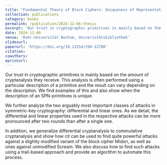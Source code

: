 ```yaml
---
title: "Fundamental Theory of Block Ciphers: Uniqueness of Representation and Implications"
collection: publications
category: books
permalink: /publication/2024-12-06-thesis
excerpt: 'Our trust in cryptographic primitives is mainly based on the amount of cryptanalysis they receive. This analysis is often performed using a particular description of a primitive and the result can vary depending on the description. We find examples of this and also show when the description of an SPN-primitives is unique. We further analyze the two arguably most important classes of attacks in symmetric-key cryptography: differential and linear ones. As we detail, the differential and linear properties used in the respective attacks can be more pronounced after two rounds than after a single one. In addition, we generalize differential cryptanalysis to commutative cryptanalysis and show how cit can be used to find quite powerful attacks against a slightly modified variant of the block cipher Midori, as well as ones against unmodified Scream. We also discuss how to find such attacks using a trail-based approach and provide an algorithm to automate this process.'
date: 2024-12-06
venue: 'Ruhr-Universität Bochum, Universitätsbibliothek'
slidesurl: 
paperurl: 'https://doi.org/10.13154/294-12780'
citation: 
coauthors: 
eprinturl: 
---
```


Our trust in cryptographic primitives is mainly based on the amount of cryptanalysis they receive. This analysis is often performed using a particular description of a primitive and the result can vary depending on the description. We find examples of this and also show when the description of an SPN-primitives is unique.

We further analyze the two arguably most important classes of attacks in symmetric-key cryptography: differential and linear ones. As we detail, the differential and linear properties used in the respective attacks can be more pronounced after two rounds than after a single one.

In addition, we generalize differential cryptanalysis to commutative cryptanalysis and show how cit can be used to find quite powerful attacks against a slightly modified variant of the block cipher Midori, as well as ones against unmodified Scream. We also discuss how to find such attacks using a trail-based approach and provide an algorithm to automate this process.
